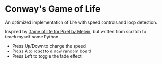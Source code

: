 # Conway's Game of Life
An optimized implementation of Life with speed controls and loop detection.

Inspired by [Game of life for Pixel by Melvin](https://hatchery.badge.team/projects/game_of_life_pixel),
but written from scratch to teach myself some Python.

* Press Up/Down to change the speed
* Press A to reset to a new random board
* Press Left to toggle the fade effect

